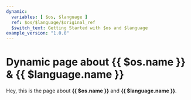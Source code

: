 ```yaml
---
dynamic:
  variables: [ $os, $language ]
  ref: $os/$language/$original_ref
  $switch_text: Getting Started with $os and $language
example_version: "1.0.0"
---
```


# Dynamic page about {{ $os.name }} & {{ $language.name }}

Hey, this is the page about **{{ $os.name }}** and **{{ $language.name }}**.
